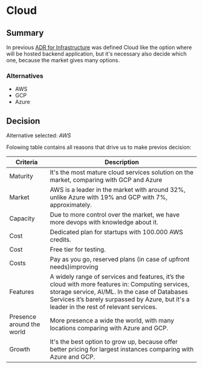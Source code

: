 # Cloud

## Summary

In previous [ADR for Infrastructure](./adr-infrastructure.md) was defined Cloud like the option where will be hosted backend application, but it's necessary also decide which one, because the market gives many options.

### Alternatives

- AWS
- GCP
- Azure

## Decision 

Alternative selected: *AWS*


Folowing table contains all reasons that drive us to make previos decision:

| Criteria                 | Description                                                    
| --------------------     | ----------------------------------------------------------------------------------------------------- | 
| Maturity                 | It's the most mature cloud services solution on the market, comparing with GCP and Azure                                             																				   |
| Market                   | AWS is a leader in the market with around 32%, unlike Azure with 19% and GCP with 7%, approximately.  | 
| Capacity 				   | Due to more control over the market, we have more devops with knowledge about it.                     |
| Cost                     | Dedicated plan for startups with 100.000 AWS credits.												   |
| Cost                     | Free tier for testing.                                      										   |
| Costs                    | Pay as you go, reserved plans (in case of upfront needs)improving                                     |
| Features                 | A widely range of services and features, it’s the cloud with more features in: Computing services, storage service, AI/ML. In the case of Databases Services it’s barely surpassed by Azure, but it's a leader in the rest of relevant services.                                 																						   |
| Presence around the world| More presence a wide the world, with many locations comparing with Azure and GCP.                                 																								 |
| Growth                   | It's the best option to grow up, because offer better pricing for largest instances comparing with Azure and GCP. 																													   |
